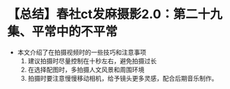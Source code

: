 # 【总结】春社ct发麻摄影2.0：第二十九集、平常中的不平常

-   本文介绍了在拍摄视频时的一些技巧和注意事项
    1.  建议拍摄时尽量控制在十秒左右，避免拍摄过长
    2.  在选择配图时，多拍摄人文风景和周围环境
    3.  拍摄时要注意慢慢移动相机，给予镜头更多灵感，配合后期音乐制作。